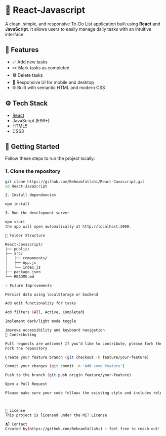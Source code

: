 # 📝 React-Javascript

A clean, simple, and responsive To-Do List application built using **React** and **JavaScript**. It allows users to easily manage daily tasks with an intuitive interface.

## 🌟 Features

- ✅ Add new tasks
- ✏️ Mark tasks as completed
- 🗑️ Delete tasks
- 📱 Responsive UI for mobile and desktop
- 🌐 Built with semantic HTML and modern CSS

## ⚙️ Tech Stack

- [React](https://reactjs.org/)
- JavaScript (ES6+)
- HTML5
- CSS3

## 🚀 Getting Started

Follow these steps to run the project locally:

### 1. Clone the repository

```bash
git clone https://github.com/Behnamfallahi/React-Javascript.git
cd React-Javascript

2. Install dependencies

npm install

3. Run the development server

npm start
the app will open automatically at http://localhost:3000.

📁 Folder Structure

React-Javascript/
├── public/
├── src/
│   ├── components/
│   ├── App.js
│   └── index.js
├── package.json
└── README.md

💡 Future Improvements

Persist data using localStorage or backend

Add edit functionality for tasks

Add filters (All, Active, Completed)

Implement dark/light mode toggle

Improve accessibility and keyboard navigation
🤝 Contributing

Pull requests are welcome! If you’d like to contribute, please fork the repository and use a feature branch.
Fork the repository

Create your feature branch (git checkout -b feature/your-feature)

Commit your changes (git commit -m 'Add some feature')

Push to the branch (git push origin feature/your-feature)

Open a Pull Request

Please make sure your code follows the existing style and includes relevant tests if applicable.



📜 License
This project is licensed under the MIT License.

📬 Contact
Created by(https://github.com/Behnamfallahi) — feel free to reach out!

```
